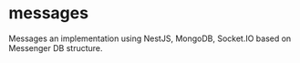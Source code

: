 # messages
Messages an implementation using NestJS, MongoDB, Socket.IO based on Messenger DB structure.
